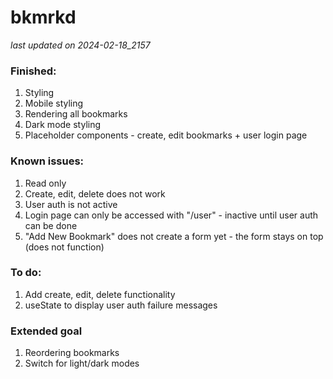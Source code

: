 # bkmrkd

_last updated on 2024-02-18_2157_

### Finished:

1. Styling
2. Mobile styling
3. Rendering all bookmarks
4. Dark mode styling
5. Placeholder components - create, edit bookmarks + user login page

### Known issues:

1. Read only
2. Create, edit, delete does not work
3. User auth is not active
4. Login page can only be accessed with "/user" - inactive until user auth can be done
5. "Add New Bookmark" does not create a form yet - the form stays on top (does not function)

### To do:

1. Add create, edit, delete functionality
2. useState to display user auth failure messages

### Extended goal

1. Reordering bookmarks
2. Switch for light/dark modes
